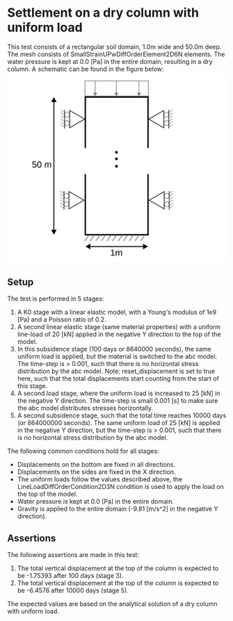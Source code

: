 # Settlement on a dry column with uniform load
This test consists of a rectangular soil domain, 1.0m wide and 50.0m deep. The mesh consists of SmallStrainUPwDiffOrderElement2D6N elements. The water pressure is kept at 0.0 [Pa] in the entire domain, resulting in a dry column. A schematic can be found in the figure below:
![Schematic](Schematic.svg)

## Setup

The test is performed in 5 stages:
1. A K0 stage with a linear elastic model, with a Young's modulus of 1e9 [Pa] and a Poisson ratio of 0.2.
2. A second linear elastic stage (same material properties) with a uniform line-load of 20 [kN] applied in the negative Y direction to the top of the model.
3. In this subsidence stage (100 days or 8640000 seconds), the same uniform load is applied, but the material is switched to the abc model. The time-step is > 0.001, such that there is no horizontal stress distribution by the abc model. Note: reset_displacement is set to true here, such that the total displacements start counting from the start of this stage.
4. A second load stage, where the uniform load is increased to 25 [kN] in the negative Y direction. The time-step is small 0.001 [s] to make sure the abc model distributes stresses horizontally.
5. A second subsidence stage, such that the total time reaches 10000 days (or 864000000 seconds). The same uniform load of 25 [kN] is applied in the negative Y direction, but the time-step is > 0.001, such that there is no horizontal stress distribution by the abc model.

The following common conditions hold for all stages:
  - Displacements on the bottom are fixed in all directions.
  - Displacements on the sides are fixed in the X direction.
  - The uniform loads follow the values described above, the LineLoadDiffOrderCondition2D3N condition is used to apply the load on the top of the model.
  - Water pressure is kept at 0.0 [Pa] in the entire domain.
  - Gravity is applied to the entire domain (-9.81 [m/s^2] in the negative Y direction).

## Assertions
The following assertions are made in this test:
1. The total vertical displacement at the top of the column is expected to be -1.75393 after 100 days (stage 3).
2. The total vertical displacement at the top of the column is expected to be -6.4576 after 10000 days (stage 5).

The expected values are based on the analytical solution of a dry column with uniform load.

